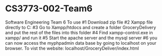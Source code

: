 # CS3773-002-Team6
Software Engineering Team 6 
To use
#1 Download zip file
#2 Xampp file directly to C:
#3 Go to Xampp/htdocs and create a folder GroceryDelivery and put the rest of the files into this folder
#4 Find xampp-control.exe in xampp/ and run it
#5 Start the apache server and the mysql server
#6 you can now access the myphpadmin data base by going to localhost on your browser. To vist the website: localhost/GroceryDeliver/index.html
